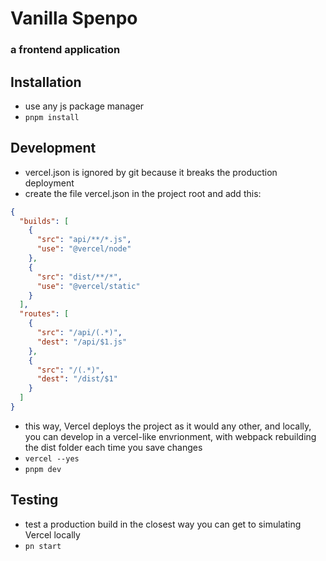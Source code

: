 # Vanilla Spenpo
### a frontend application

## Installation

* use any js package manager
* `pnpm install`

## Development

* vercel.json is ignored by git because it breaks the production deployment
* create the file vercel.json in the project root and add this:
``` json
{
  "builds": [
    {
      "src": "api/**/*.js",
      "use": "@vercel/node"
    },
    {
      "src": "dist/**/*",
      "use": "@vercel/static"
    }
  ],
  "routes": [
    {
      "src": "/api/(.*)",
      "dest": "/api/$1.js"
    },
    {
      "src": "/(.*)",
      "dest": "/dist/$1"
    }
  ]
}
```
* this way, Vercel deploys the project as it would any other, and locally, you can develop in a vercel-like envrionment, with webpack rebuilding the dist folder each time you save changes
* `vercel --yes`
* `pnpm dev`

## Testing

* test a production build in the closest way you can get to simulating Vercel locally
* `pn start`